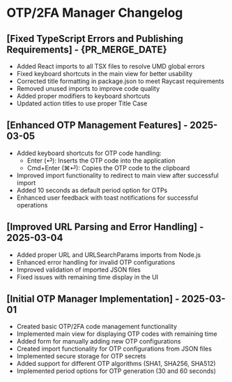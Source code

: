 # OTP/2FA Manager Changelog

## [Fixed TypeScript Errors and Publishing Requirements] - {PR_MERGE_DATE}

- Added React imports to all TSX files to resolve UMD global errors
- Fixed keyboard shortcuts in the main view for better usability
- Corrected title formatting in package.json to meet Raycast requirements
- Removed unused imports to improve code quality
- Added proper modifiers to keyboard shortcuts
- Updated action titles to use proper Title Case

## [Enhanced OTP Management Features] - 2025-03-05

- Added keyboard shortcuts for OTP code handling:
  - Enter (⏎): Inserts the OTP code into the application
  - Cmd+Enter (⌘⏎): Copies the OTP code to the clipboard
- Improved import functionality to redirect to main view after successful import
- Added 10 seconds as default period option for OTPs
- Enhanced user feedback with toast notifications for successful operations

## [Improved URL Parsing and Error Handling] - 2025-03-04

- Added proper URL and URLSearchParams imports from Node.js
- Enhanced error handling for invalid OTP configurations
- Improved validation of imported JSON files
- Fixed issues with remaining time display in the UI

## [Initial OTP Manager Implementation] - 2025-03-01

- Created basic OTP/2FA code management functionality
- Implemented main view for displaying OTP codes with remaining time
- Added form for manually adding new OTP configurations
- Created import functionality for OTP configurations from JSON files
- Implemented secure storage for OTP secrets
- Added support for different OTP algorithms (SHA1, SHA256, SHA512)
- Implemented period options for OTP generation (30 and 60 seconds)
